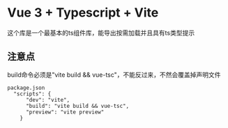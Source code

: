 # Vue 3 + Typescript + Vite



这个库是一个最基本的ts组件库，能导出按需加载并且具有ts类型提示



## 注意点

build命令必须是"vite build && vue-tsc"，不能反过来，不然会覆盖掉声明文件

```
package.json
  "scripts": {
      "dev": "vite",
      "build": "vite build && vue-tsc",
      "preview": "vite preview"
    }
```

